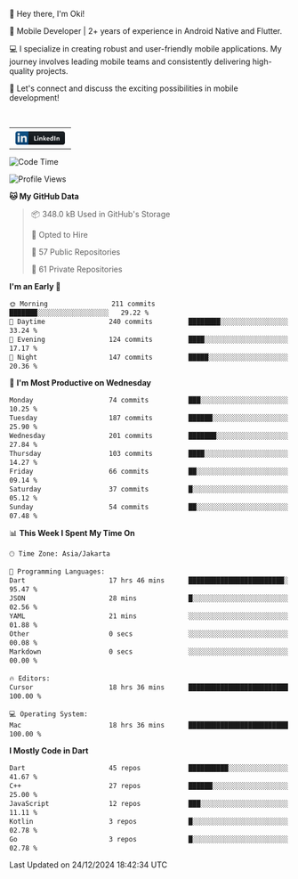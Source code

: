 <p>
 👋 Hey there, I'm Oki!

🚀 Mobile Developer | 2+ years of experience in Android Native and Flutter.

💻 I specialize in creating robust and user-friendly mobile applications. My journey involves leading mobile teams and consistently delivering high-quality projects.

🔗 Let's connect and discuss the exciting possibilities in mobile development!

<br>

<table style="border:none; border-collapse:collapse; cellspacing:0; cellpadding:0">
    <tr>
        <td>
           <a href="https://www.linkedin.com/in/oki-6ba305173/" target="_blank">
              <img src="https://github.com/inisialkey/inisialkey/blob/main/assets/linkedin.svg" alt="LinkedIn" style="vertical-align:top; margin:4px" height=24>
          </a>
        </td>
    </tr>
</table>

<!-- <br>

<!--START_SECTION:waka-->
![Code Time](http://img.shields.io/badge/Code%20Time-910%20hrs%2042%20mins-blue)

![Profile Views](http://img.shields.io/badge/Profile%20Views-27-blue)

**🐱 My GitHub Data** 

> 📦 348.0 kB Used in GitHub's Storage 
 > 
> 💼 Opted to Hire
 > 
> 📜 57 Public Repositories 
 > 
> 🔑 61 Private Repositories 
 > 
**I'm an Early 🐤** 

```text
🌞 Morning                211 commits         ███████░░░░░░░░░░░░░░░░░░   29.22 % 
🌆 Daytime                240 commits         ████████░░░░░░░░░░░░░░░░░   33.24 % 
🌃 Evening                124 commits         ████░░░░░░░░░░░░░░░░░░░░░   17.17 % 
🌙 Night                  147 commits         █████░░░░░░░░░░░░░░░░░░░░   20.36 % 
```
📅 **I'm Most Productive on Wednesday** 

```text
Monday                   74 commits          ███░░░░░░░░░░░░░░░░░░░░░░   10.25 % 
Tuesday                  187 commits         ██████░░░░░░░░░░░░░░░░░░░   25.90 % 
Wednesday                201 commits         ███████░░░░░░░░░░░░░░░░░░   27.84 % 
Thursday                 103 commits         ████░░░░░░░░░░░░░░░░░░░░░   14.27 % 
Friday                   66 commits          ██░░░░░░░░░░░░░░░░░░░░░░░   09.14 % 
Saturday                 37 commits          █░░░░░░░░░░░░░░░░░░░░░░░░   05.12 % 
Sunday                   54 commits          ██░░░░░░░░░░░░░░░░░░░░░░░   07.48 % 
```


📊 **This Week I Spent My Time On** 

```text
🕑︎ Time Zone: Asia/Jakarta

💬 Programming Languages: 
Dart                     17 hrs 46 mins      ████████████████████████░   95.47 % 
JSON                     28 mins             █░░░░░░░░░░░░░░░░░░░░░░░░   02.56 % 
YAML                     21 mins             ░░░░░░░░░░░░░░░░░░░░░░░░░   01.88 % 
Other                    0 secs              ░░░░░░░░░░░░░░░░░░░░░░░░░   00.08 % 
Markdown                 0 secs              ░░░░░░░░░░░░░░░░░░░░░░░░░   00.00 % 

🔥 Editors: 
Cursor                   18 hrs 36 mins      █████████████████████████   100.00 % 

💻 Operating System: 
Mac                      18 hrs 36 mins      █████████████████████████   100.00 % 
```

**I Mostly Code in Dart** 

```text
Dart                     45 repos            ██████████░░░░░░░░░░░░░░░   41.67 % 
C++                      27 repos            ██████░░░░░░░░░░░░░░░░░░░   25.00 % 
JavaScript               12 repos            ███░░░░░░░░░░░░░░░░░░░░░░   11.11 % 
Kotlin                   3 repos             █░░░░░░░░░░░░░░░░░░░░░░░░   02.78 % 
Go                       3 repos             █░░░░░░░░░░░░░░░░░░░░░░░░   02.78 % 
```




 Last Updated on 24/12/2024 18:42:34 UTC
<!--END_SECTION:waka-->